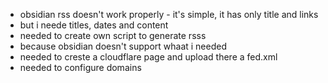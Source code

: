 - obsidian rss doesn't work properly - it's simple, it has only title and links
- but i neede titles, dates and content
- needed to create own script to generate rsss
- because obsidian doesn't support whaat i needed
- needed to creste a cloudflare page and upload there a fed.xml
- needed to configure domains

